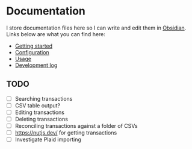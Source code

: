 # Documentation

I store documentation files here so I can write and edit them in [Obsidian](https://www.joshcanhelp.com/tag/obsidian/). Links below are what you can find here:

- [Getting started](getting-started.md)
- [Configuration](configuration.md)
- [Usage](usage.md)
- [Development log](devlog)

## TODO
- [ ] Searching transactions
- [ ] CSV table output?
- [ ] Editing transactions
- [ ] Deleting transactions
- [ ] Reconciling transactions against a folder of CSVs
- [ ] https://nutjs.dev/ for getting transactions
- [ ] Investigate Plaid importing